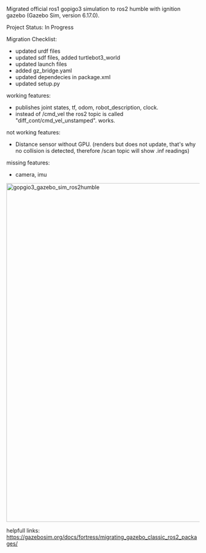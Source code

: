 Migrated official ros1 gopigo3 simulation to ros2 humble with ignition gazebo (Gazebo Sim, version 6.17.0).

Project Status: In Progress

Migration Checklist:
- updated urdf files
- updated sdf files, added turtlebot3_world
- updated launch files
- added gz_bridge.yaml
- updated dependecies in package.xml 
- updated setup.py

working features:
- publishes joint states, tf, odom, robot_description, clock.
- instead of /cmd_vel the ros2 topic is called "diff_cont/cmd_vel_unstamped". works.

not working features:
- Distance sensor without GPU. (renders but does not update, that's why no collision is detected, therefore /scan topic will show .inf readings)

missing features:
- camera, imu

<img width="1381" height="883" alt="gopgio3_gazebo_sim_ros2humble" src="https://github.com/user-attachments/assets/0b890dd4-a700-43f8-9fa9-0fd842ef5105" />

helpfull links:
https://gazebosim.org/docs/fortress/migrating_gazebo_classic_ros2_packages/
